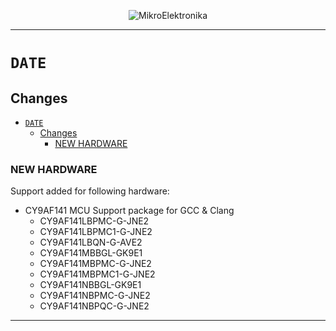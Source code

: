 <p align="center">
  <img src="http://www.mikroe.com/img/designs/beta/logo_small.png?raw=true" alt="MikroElektronika"/>
</p>

---

# `DATE`

## Changes

- [`DATE`](#date)
  - [Changes](#changes)
    - [NEW HARDWARE](#new-hardware)

### NEW HARDWARE

Support added for following hardware:

+ CY9AF141 MCU Support package for GCC & Clang
  + CY9AF141LBPMC-G-JNE2
  + CY9AF141LBPMC1-G-JNE2
  + CY9AF141LBQN-G-AVE2
  + CY9AF141MBBGL-GK9E1
  + CY9AF141MBPMC-G-JNE2
  + CY9AF141MBPMC1-G-JNE2
  + CY9AF141NBBGL-GK9E1
  + CY9AF141NBPMC-G-JNE2
  + CY9AF141NBPQC-G-JNE2

---
